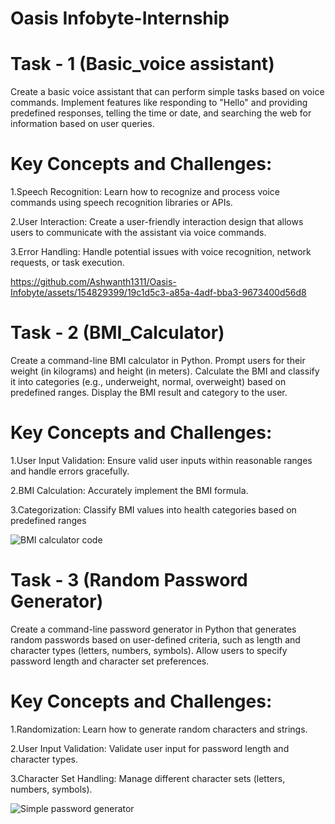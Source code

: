 # Oasis Infobyte-Internship
# Task - 1 (Basic_voice assistant)
Create a basic voice assistant that can perform simple tasks based on voice commands. Implement features like responding to "Hello" and providing predefined responses, telling the time or date, and searching the web for information based on user queries.

# Key Concepts and Challenges:

1.Speech Recognition: Learn how to recognize and process voice commands using speech recognition libraries or APIs.

2.User Interaction: Create a user-friendly interaction design that allows users to communicate with the assistant via voice commands.

3.Error Handling: Handle potential issues with voice recognition, network requests, or task execution.

https://github.com/Ashwanth1311/Oasis-Infobyte/assets/154829399/19c1d5c3-a85a-4adf-bba3-9673400d56d8

# Task - 2 (BMI_Calculator)
Create a command-line BMI calculator in Python. Prompt users for their weight (in kilograms) and height (in meters). Calculate the BMI and classify it into categories (e.g., underweight, normal, overweight) based on predefined ranges. Display the BMI result and category to the user.

# Key Concepts and Challenges:

1.User Input Validation: Ensure valid user inputs within reasonable ranges and handle errors gracefully.

2.BMI Calculation: Accurately implement the BMI formula.

3.Categorization: Classify BMI values into health categories based on predefined ranges

![BMI calculator code](https://github.com/Ashwanth1311/Oasis-Infobyte/assets/154829399/861d7350-ad75-405f-96c4-30d88848990d)

# Task - 3 (Random Password Generator)
Create a command-line password generator in Python that generates random passwords based on user-defined criteria, such as length and character types (letters, numbers, symbols). Allow users to specify password length and character set preferences.

# Key Concepts and Challenges:

1.Randomization: Learn how to generate random characters and strings.

2.User Input Validation: Validate user input for password length and character types.

3.Character Set Handling: Manage different character sets (letters, numbers, symbols).

![Simple password generator](https://github.com/Ashwanth1311/Oasis-Infobyte/assets/154829399/028e2fb2-7b35-4338-a318-1bcd46593526)
